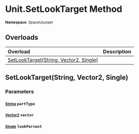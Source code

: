 # Unit.SetLookTarget Method

<small>**Namespace**: SpaceUsurper</small>

## Overloads

<div markdown="1" class="member-table">

| Overload | Description |
| :------- | ----------- |
| [SetLookTarget(String, Vector2, Single)](#String_Vector2_Single_) |  | 

</div>

## SetLookTarget(String, Vector2, Single)
### Parameters
#### <small>[String](https://docs.microsoft.com/en-us/dotnet/api/system.string?view=netframework-4.5)</small> `partType`

#### <small>[Vector2](https://docs.unity3d.com/ScriptReference/Vector2.html)</small> `vector`

#### <small>[Single](https://docs.microsoft.com/en-us/dotnet/api/system.single?view=netframework-4.5)</small> `lookPercent`

